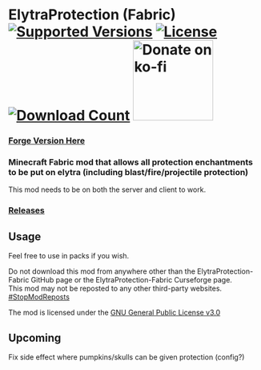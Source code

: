 <h1>ElytraProtection (Fabric)<br>
  <a href="https://www.curseforge.com/minecraft/mc-mods/elytraprotection-fabric"><img src="http://cf.way2muchnoise.eu/versions/%20For%20MC%20_elytraprotection-fabric_all(555-0C8E8E-fff-010101).svg" alt="Supported Versions"></a>
  <a href="https://github.com/PieKing1215/ElytraProtection-Fabric/blob/master/LICENSE.md"><img src="https://img.shields.io/github/license/PieKing1215/ElytraProtection-Fabric?style=flat&color=0C8E8E" alt="License"></a>
  <a href="https://www.curseforge.com/minecraft/mc-mods/elytraprotection-fabric"><img src="http://cf.way2muchnoise.eu/full_elytraprotection-fabric_downloads(E04E14-555-fff-010101-1C1C1C).svg" alt="Download Count"></a>
  <a href="https://ko-fi.com/X8X34Y6MZ"><img src="https://ko-fi.com/img/githubbutton_sm.svg" alt="Donate on ko-fi" width="160px"></a>
</h1>

### [Forge Version Here](https://github.com/PieKing1215/ElytraProtection-Forge)

### Minecraft Fabric mod that allows all protection enchantments to be put on elytra (including blast/fire/projectile protection)

This mod needs to be on both the server and client to work.

### [Releases](https://github.com/PieKing1215/ElytraProtection-Fabric/releases)

## Usage

Feel free to use in packs if you wish.

Do not download this mod from anywhere other than the ElytraProtection-Fabric GitHub page or the ElytraProtection-Fabric Curseforge page.<br>
This mod may not be reposted to any other third-party websites.<br>
[#StopModReposts](https://stopmodreposts.org)

The mod is licensed under the [GNU General Public License v3.0](LICENSE.md)

## Upcoming
Fix side effect where pumpkins/skulls can be given protection (config?)
